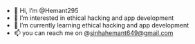 - 👋 Hi, I’m @Hemant295
- 👀 I’m interested in ethical hacking and app development
- 🌱 I’m currently learning ethical hacking and app development
- 📫 you can reach me on @sinhahemant649@gmail.com
  
<!---
Hemant295/Hemant295 is a ✨ special ✨ repository because its `README.md` (this file) appears on your GitHub profile.
You can click the Preview link to take a look at your changes.
--->
